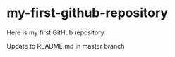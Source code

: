 # my-first-github-repository
Here is my first GitHub repository

Update to README.md in master branch
